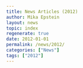 ```yaml
---
title: News Articles (2012)
author: Mika Epstein
layout: news
topic: index
regenerate: true
date: 2012-01-01
permalink: /news/2012/
categories: ["News"]
tags: ["2012"]
---
```

